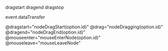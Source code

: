 dragstart dragend dragstop



event.dataTransfer


@dragstart="nodeDragStart(option.id)" 
@drag="nodeDragging(option.id)" 
@dragend="nodeDragEnd(option.id)" 
@mouseenter="mouseEnterNode(option.id)" 
@mouseleave="mouseLeaveNode"